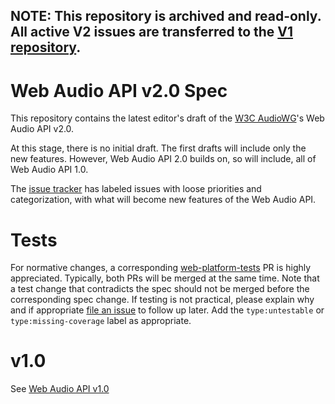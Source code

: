 ## NOTE: This repository is archived and read-only. All active V2 issues are transferred to the [V1 repository](https://github.com/WebAudio/web-audio-api). 

# Web Audio API v2.0 Spec


This repository contains the latest editor's draft of the [W3C AudioWG](https://www.w3.org/2011/audio/)'s Web Audio API v2.0.

At this stage, there is no initial draft. The first drafts will include only the new features. 
However, Web Audio API 2.0 builds on, so will include, all of Web Audio API 1.0.

The [issue tracker](https://github.com/WebAudio/web-audio-api-v2/issues) has labeled issues with loose priorities and categorization, with what will become new features of the Web Audio API.

# Tests

For normative changes, a corresponding
[web-platform-tests](https://github.com/web-platform-tests/wpt) PR is highly appreciated. Typically,
both PRs will be merged at the same time. Note that a test change that contradicts the spec should
not be merged before the corresponding spec change. If testing is not practical, please explain why
and if appropriate [file an issue](https://github.com/web-platform-tests/wpt/issues/new) to follow
up later. Add the `type:untestable` or `type:missing-coverage` label as appropriate.

# v1.0

See [Web Audio API v1.0](https://github.com/WebAudio/web-audio-api)
